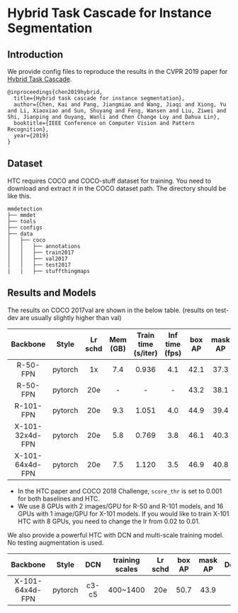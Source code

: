 # Hybrid Task Cascade for Instance Segmentation

## Introduction

We provide config files to reproduce the results in the CVPR 2019 paper for [Hybrid Task Cascade](https://arxiv.org/abs/1901.07518).

```
@inproceedings{chen2019hybrid,
  title={Hybrid task cascade for instance segmentation},
  author={Chen, Kai and Pang, Jiangmiao and Wang, Jiaqi and Xiong, Yu and Li, Xiaoxiao and Sun, Shuyang and Feng, Wansen and Liu, Ziwei and Shi, Jianping and Ouyang, Wanli and Chen Change Loy and Dahua Lin},
  booktitle={IEEE Conference on Computer Vision and Pattern Recognition},
  year={2019}
}
```

## Dataset

HTC requires COCO and COCO-stuff dataset for training. You need to download and extract it in the COCO dataset path.
The directory should be like this.

```
mmdetection
├── mmdet
├── tools
├── configs
├── data
│   ├── coco
│   │   ├── annotations
│   │   ├── train2017
│   │   ├── val2017
│   │   ├── test2017
|   |   ├── stuffthingmaps
```

## Results and Models

The results on COCO 2017val are shown in the below table. (results on test-dev are usually slightly higher than val)

| Backbone  | Style   | Lr schd | Mem (GB) | Train time (s/iter) | Inf time (fps) | box AP | mask AP | Download |
|:---------:|:-------:|:-------:|:--------:|:-------------------:|:--------------:|:------:|:-------:|:--------:|
| R-50-FPN  | pytorch | 1x      | 7.4      | 0.936               | 4.1            | 42.1   | 37.3    | [model](https://s3.ap-northeast-2.amazonaws.com/open-mmlab/mmdetection/models/htc/htc_r50_fpn_1x_20190408-878c1712.pth) |
| R-50-FPN  | pytorch | 20e     | -        | -                   | -              | 43.2   | 38.1    | [model](https://s3.ap-northeast-2.amazonaws.com/open-mmlab/mmdetection/models/htc/htc_r50_fpn_20e_20190408-c03b7015.pth) |
| R-101-FPN | pytorch | 20e     | 9.3      | 1.051               | 4.0            | 44.9   | 39.4    | [model](https://s3.ap-northeast-2.amazonaws.com/open-mmlab/mmdetection/models/htc/htc_r101_fpn_20e_20190408-a2e586db.pth) |
| X-101-32x4d-FPN | pytorch |20e| 5.8      | 0.769               | 3.8            | 46.1   | 40.3    | [model](https://s3.ap-northeast-2.amazonaws.com/open-mmlab/mmdetection/models/htc/htc_x101_32x4d_fpn_20e_20190408-9eae4d0b.pth) |
| X-101-64x4d-FPN | pytorch |20e| 7.5      | 1.120               | 3.5            | 46.9   | 40.8    | [model](https://s3.ap-northeast-2.amazonaws.com/open-mmlab/mmdetection/models/htc/htc_x101_64x4d_fpn_20e_20190408-497f2561.pth) |

- In the HTC paper and COCO 2018 Challenge, `score_thr` is set to 0.001 for both baselines and HTC.
- We use 8 GPUs with 2 images/GPU for R-50 and R-101 models, and 16 GPUs with 1 image/GPU for X-101 models.
If you would like to train X-101 HTC with 8 GPUs, you need to change the lr from 0.02 to 0.01.

We also provide a powerful HTC with DCN and multi-scale training model. No testing augmentation is used.

| Backbone         | Style   | DCN   | training scales | Lr schd | box AP | mask AP | Download |
|:----------------:|:-------:|:-----:|:---------------:|:-------:|:------:|:-------:|:--------:|
| X-101-64x4d-FPN  | pytorch | c3-c5 | 400~1400        | 20e     | 50.7   | 43.9    | [model](https://s3.ap-northeast-2.amazonaws.com/open-mmlab/mmdetection/models/htc/htc_dconv_c3-c5_mstrain_400_1400_x101_64x4d_fpn_20e_20190408-0e50669c.pth) |
